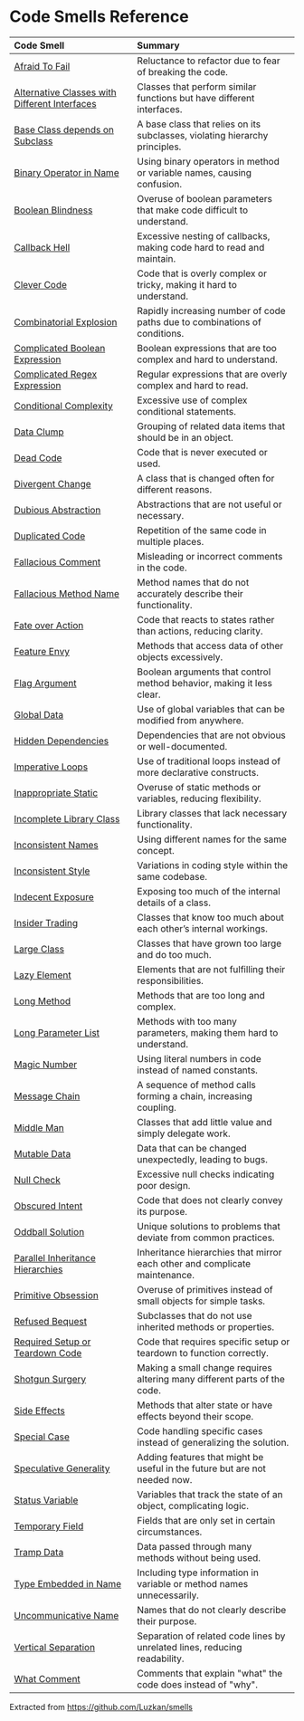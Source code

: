# Code Smells Reference

| Code Smell                                                                                             | Summary                                                                     |
|:-------------------------------------------------------------------------------------------------------|:----------------------------------------------------------------------------|
| [Afraid To Fail](Afraid%20To%20Fail)                                                                   | Reluctance to refactor due to fear of breaking the code.                    |
| [Alternative Classes with Different Interfaces](Alternative%20Classes%20with%20Different%20Interfaces) | Classes that perform similar functions but have different interfaces.       |
| [Base Class depends on Subclass](Base%20Class%20depends%20on%20Subclass)                               | A base class that relies on its subclasses, violating hierarchy principles. |
| [Binary Operator in Name](Binary%20Operator%20in%20Name)                                               | Using binary operators in method or variable names, causing confusion.      |
| [Boolean Blindness](Boolean%20Blindness)                                                               | Overuse of boolean parameters that make code difficult to understand.       |
| [Callback Hell](Callback%20Hell)                                                                       | Excessive nesting of callbacks, making code hard to read and maintain.      |
| [Clever Code](Clever%20Code)                                                                           | Code that is overly complex or tricky, making it hard to understand.        |
| [Combinatorial Explosion](Combinatorial%20Explosion)                                                   | Rapidly increasing number of code paths due to combinations of conditions.  |
| [Complicated Boolean Expression](Complicated%20Boolean%20Expression)                                   | Boolean expressions that are too complex and hard to understand.            |
| [Complicated Regex Expression](Complicated%20Regex%20Expression)                                       | Regular expressions that are overly complex and hard to read.               |
| [Conditional Complexity](Conditional%20Complexity)                                                     | Excessive use of complex conditional statements.                            |
| [Data Clump](Data%20Clump)                                                                             | Grouping of related data items that should be in an object.                 |
| [Dead Code](Dead%20Code)                                                                               | Code that is never executed or used.                                        |
| [Divergent Change](Divergent%20Change)                                                                 | A class that is changed often for different reasons.                        |
| [Dubious Abstraction](Dubious%20Abstraction)                                                           | Abstractions that are not useful or necessary.                              |
| [Duplicated Code](Duplicated%20Code)                                                                   | Repetition of the same code in multiple places.                             |
| [Fallacious Comment](Fallacious%20Comment)                                                             | Misleading or incorrect comments in the code.                               |
| [Fallacious Method Name](Fallacious%20Method%20Name)                                                   | Method names that do not accurately describe their functionality.           |
| [Fate over Action](Fate%20over%20Action)                                                               | Code that reacts to states rather than actions, reducing clarity.           |
| [Feature Envy](Feature%20Envy)                                                                         | Methods that access data of other objects excessively.                      |
| [Flag Argument](Flag%20Argument)                                                                       | Boolean arguments that control method behavior, making it less clear.       |
| [Global Data](Global%20Data)                                                                           | Use of global variables that can be modified from anywhere.                 |
| [Hidden Dependencies](Hidden%20Dependencies)                                                           | Dependencies that are not obvious or well-documented.                       |
| [Imperative Loops](Imperative%20Loops)                                                                 | Use of traditional loops instead of more declarative constructs.            |
| [Inappropriate Static](Inappropriate%20Static)                                                         | Overuse of static methods or variables, reducing flexibility.               |
| [Incomplete Library Class](Incomplete%20Library%20Class)                                               | Library classes that lack necessary functionality.                          |
| [Inconsistent Names](Inconsistent%20Names)                                                             | Using different names for the same concept.                                 |
| [Inconsistent Style](Inconsistent%20Style)                                                             | Variations in coding style within the same codebase.                        |
| [Indecent Exposure](Indecent%20Exposure)                                                               | Exposing too much of the internal details of a class.                       |
| [Insider Trading](Insider%20Trading)                                                                   | Classes that know too much about each other’s internal workings.            |
| [Large Class](Large%20Class)                                                                           | Classes that have grown too large and do too much.                          |
| [Lazy Element](Lazy%20Element)                                                                         | Elements that are not fulfilling their responsibilities.                    |
| [Long Method](Long%20Method)                                                                           | Methods that are too long and complex.                                      |
| [Long Parameter List](Long%20Parameter%20List)                                                         | Methods with too many parameters, making them hard to understand.           |
| [Magic Number](Magic%20Number)                                                                         | Using literal numbers in code instead of named constants.                   |
| [Message Chain](Message%20Chain)                                                                       | A sequence of method calls forming a chain, increasing coupling.            |
| [Middle Man](Middle%20Man)                                                                             | Classes that add little value and simply delegate work.                     |
| [Mutable Data](Mutable%20Data)                                                                         | Data that can be changed unexpectedly, leading to bugs.                     |
| [Null Check](Null%20Check)                                                                             | Excessive null checks indicating poor design.                               |
| [Obscured Intent](Obscured%20Intent)                                                                   | Code that does not clearly convey its purpose.                              |
| [Oddball Solution](Oddball%20Solution)                                                                 | Unique solutions to problems that deviate from common practices.            |
| [Parallel Inheritance Hierarchies](Parallel%20Inheritance%20Hierarchies)                               | Inheritance hierarchies that mirror each other and complicate maintenance.  |
| [Primitive Obsession](Primitive%20Obsession)                                                           | Overuse of primitives instead of small objects for simple tasks.            |
| [Refused Bequest](Refused%20Bequest)                                                                   | Subclasses that do not use inherited methods or properties.                 |
| [Required Setup or Teardown Code](Required%20Setup%20or%20Teardown%20Code)                             | Code that requires specific setup or teardown to function correctly.        |
| [Shotgun Surgery](Shotgun%20Surgery)                                                                   | Making a small change requires altering many different parts of the code.   |
| [Side Effects](Side%20Effects)                                                                         | Methods that alter state or have effects beyond their scope.                |
| [Special Case](Special%20Case)                                                                         | Code handling specific cases instead of generalizing the solution.          |
| [Speculative Generality](Speculative%20Generality)                                                     | Adding features that might be useful in the future but are not needed now.  |
| [Status Variable](Status%20Variable)                                                                   | Variables that track the state of an object, complicating logic.            |
| [Temporary Field](Temporary%20Field)                                                                   | Fields that are only set in certain circumstances.                          |
| [Tramp Data](Tramp%20Data)                                                                             | Data passed through many methods without being used.                        |
| [Type Embedded in Name](Type%20Embedded%20in%20Name)                                                   | Including type information in variable or method names unnecessarily.       |
| [Uncommunicative Name](Uncommunicative%20Name)                                                         | Names that do not clearly describe their purpose.                           |
| [Vertical Separation](Vertical%20Separation)                                                           | Separation of related code lines by unrelated lines, reducing readability.  |
| [What Comment](What%20Comment)                                                                         | Comments that explain "what" the code does instead of "why".                |


Extracted from <https://github.com/Luzkan/smells>

